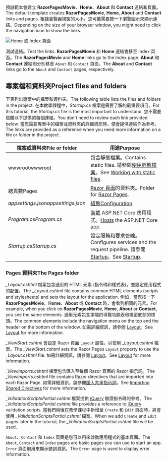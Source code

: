<span data-ttu-id="0692f-101">預設範本會建立 **RazorPagesMovie**、**Home**、**About** 和 **Contact** 連結和頁面。</span><span class="sxs-lookup"><span data-stu-id="0692f-101">The default template creates **RazorPagesMovie**, **Home**, **About** and **Contact** links and pages.</span></span> <span data-ttu-id="0692f-102">根據瀏覽器視窗的大小，您可能需要按一下瀏覽圖示來顯示連結。</span><span class="sxs-lookup"><span data-stu-id="0692f-102">Depending on the size of your browser window, you might need to click the navigation icon to show the links.</span></span>

![Home 或 Index 頁面](../../tutorials/razor-pages/razor-pages-start/_static/home2.png)

<span data-ttu-id="0692f-104">測試連結。</span><span class="sxs-lookup"><span data-stu-id="0692f-104">Test the links.</span></span> <span data-ttu-id="0692f-105">**RazorPagesMovie** 和 **Home** 連結會移至 Index 頁面。</span><span class="sxs-lookup"><span data-stu-id="0692f-105">The **RazorPagesMovie** and **Home** links go to the Index page.</span></span> <span data-ttu-id="0692f-106">**About** 和 **Contact** 連結則分別移至 `About` 和 `Contact` 頁面。</span><span class="sxs-lookup"><span data-stu-id="0692f-106">The **About** and **Contact** links go to the `About` and `Contact` pages, respectively.</span></span>

## <a name="project-files-and-folders"></a><span data-ttu-id="0692f-107">專案檔和資料夾</span><span class="sxs-lookup"><span data-stu-id="0692f-107">Project files and folders</span></span>

<span data-ttu-id="0692f-108">下表列出專案中的檔案和資料夾。</span><span class="sxs-lookup"><span data-stu-id="0692f-108">The following table lists the files and folders in the project.</span></span> <span data-ttu-id="0692f-109">在本教學課程中，*Startup.cs* 檔案是需要了解的最重要項目。</span><span class="sxs-lookup"><span data-stu-id="0692f-109">For this tutorial, the *Startup.cs* file is the most important to understand.</span></span> <span data-ttu-id="0692f-110">您不需要檢閱以下提供的每個連結。</span><span class="sxs-lookup"><span data-stu-id="0692f-110">You don't need to review each link provided below.</span></span> <span data-ttu-id="0692f-111">當您需要專案中的檔案或資料夾的詳細資訊時，便會提供連結作為參考。</span><span class="sxs-lookup"><span data-stu-id="0692f-111">The links are provided as a reference when you need more information on a file or folder in the project.</span></span>

| <span data-ttu-id="0692f-112">檔案或資料夾</span><span class="sxs-lookup"><span data-stu-id="0692f-112">File or folder</span></span>              | <span data-ttu-id="0692f-113">用途</span><span class="sxs-lookup"><span data-stu-id="0692f-113">Purpose</span></span> |
| ----------------- | ------------ | 
| <span data-ttu-id="0692f-114">wwwroot</span><span class="sxs-lookup"><span data-stu-id="0692f-114">wwwroot</span></span> | <span data-ttu-id="0692f-115">包含靜態檔案。</span><span class="sxs-lookup"><span data-stu-id="0692f-115">Contains static files.</span></span> <span data-ttu-id="0692f-116">請參閱[使用靜態檔案](xref:fundamentals/static-files)。</span><span class="sxs-lookup"><span data-stu-id="0692f-116">See [Working with static files](xref:fundamentals/static-files).</span></span> |
| <span data-ttu-id="0692f-117">總頁數</span><span class="sxs-lookup"><span data-stu-id="0692f-117">Pages</span></span> | <span data-ttu-id="0692f-118">[Razor 頁面](xref:mvc/razor-pages/index)的資料夾。</span><span class="sxs-lookup"><span data-stu-id="0692f-118">Folder for [Razor Pages](xref:mvc/razor-pages/index).</span></span> | 
| <span data-ttu-id="0692f-119">*appsettings.json*</span><span class="sxs-lookup"><span data-stu-id="0692f-119">*appsettings.json*</span></span> | [<span data-ttu-id="0692f-120">組態</span><span class="sxs-lookup"><span data-stu-id="0692f-120">Configuration</span></span>](xref:fundamentals/configuration/index) |
| <span data-ttu-id="0692f-121">*Program.cs*</span><span class="sxs-lookup"><span data-stu-id="0692f-121">*Program.cs*</span></span> | <span data-ttu-id="0692f-122">[裝載](xref:fundamentals/hosting) ASP.NET Core 應用程式。</span><span class="sxs-lookup"><span data-stu-id="0692f-122">[Hosts](xref:fundamentals/hosting) the ASP.NET Core app.</span></span>|
| <span data-ttu-id="0692f-123">*Startup.cs*</span><span class="sxs-lookup"><span data-stu-id="0692f-123">*Startup.cs*</span></span> | <span data-ttu-id="0692f-124">設定服務和要求管線。</span><span class="sxs-lookup"><span data-stu-id="0692f-124">Configures services and the request pipeline.</span></span> <span data-ttu-id="0692f-125">請參閱 [Startup](xref:fundamentals/startup)。</span><span class="sxs-lookup"><span data-stu-id="0692f-125">See [Startup](xref:fundamentals/startup).</span></span>|

### <a name="the-pages-folder"></a><span data-ttu-id="0692f-126">Pages 資料夾</span><span class="sxs-lookup"><span data-stu-id="0692f-126">The Pages folder</span></span>

<span data-ttu-id="0692f-127">*_Layout.cshtml* 檔案包含通用的 HTML 元素 (指令碼和樣式表)，並設定應用程式的配置。</span><span class="sxs-lookup"><span data-stu-id="0692f-127">The *_Layout.cshtml* file contains common HTML elements (scripts and stylesheets) and sets the layout for the application.</span></span> <span data-ttu-id="0692f-128">例如，當您按一下 **RazorPagesMovie**、**Home**、**About** 或 **Contact** 時，會看到相同的元素。</span><span class="sxs-lookup"><span data-stu-id="0692f-128">For example, when you click on **RazorPagesMovie**, **Home**, **About** or **Contact**, you see the same elements.</span></span> <span data-ttu-id="0692f-129">通用元素包含頂端的導覽功能表和視窗底部的標頭。</span><span class="sxs-lookup"><span data-stu-id="0692f-129">The common elements include the navigation menu on the top and the header on the bottom of the window.</span></span> <span data-ttu-id="0692f-130">如需詳細資訊，請參閱 [Layout](xref:mvc/views/layout)。</span><span class="sxs-lookup"><span data-stu-id="0692f-130">See [Layout](xref:mvc/views/layout) for more information.</span></span>

<span data-ttu-id="0692f-131">*_ViewStart.cshtml* 會設定 Razor 頁面 `Layout` 屬性，以使用 *_Layout.cshtml* 檔案。</span><span class="sxs-lookup"><span data-stu-id="0692f-131">The *_ViewStart.cshtml* sets the Razor Pages `Layout` property to use the *_Layout.cshtml* file.</span></span> <span data-ttu-id="0692f-132">如需詳細資訊，請參閱 [Layout](xref:mvc/views/layout)。</span><span class="sxs-lookup"><span data-stu-id="0692f-132">See [Layout](xref:mvc/views/layout) for more information.</span></span>

<span data-ttu-id="0692f-133">*_ViewImports.cshtml* 檔案包含匯入至每個 Razor 頁面的 Razor 指示詞。</span><span class="sxs-lookup"><span data-stu-id="0692f-133">The *_ViewImports.cshtml* file contains Razor directives that are imported into each Razor Page.</span></span> <span data-ttu-id="0692f-134">如需詳細資訊，請參閱[匯入共用指示詞](xref:mvc/views/layout#importing-shared-directives)。</span><span class="sxs-lookup"><span data-stu-id="0692f-134">See [Importing Shared Directives](xref:mvc/views/layout#importing-shared-directives) for more information.</span></span>

<span data-ttu-id="0692f-135">*_ValidationScriptsPartial.cshtml* 檔案提供 [jQuery](https://jquery.com/) 驗證指令碼的參考。</span><span class="sxs-lookup"><span data-stu-id="0692f-135">The *_ValidationScriptsPartial.cshtml* file provides a reference to [jQuery](https://jquery.com/) validation scripts.</span></span> <span data-ttu-id="0692f-136">當我們稍後在教學課程中新增至 `Create` 和 `Edit` 頁面時，將會使用 *_ValidationScriptsPartial.cshtml* 檔案。</span><span class="sxs-lookup"><span data-stu-id="0692f-136">When we add `Create` and `Edit` pages later in the tutorial, the *_ValidationScriptsPartial.cshtml* file will be used.</span></span>

<span data-ttu-id="0692f-137">`About`、`Contact` 和 `Index` 頁面是您可以用來啟動應用程式的基本頁面。</span><span class="sxs-lookup"><span data-stu-id="0692f-137">The `About`, `Contact` and `Index` pages are basic pages you can use to start an app.</span></span> <span data-ttu-id="0692f-138">`Error` 頁面則用來顯示錯誤資訊。</span><span class="sxs-lookup"><span data-stu-id="0692f-138">The `Error` page is used to display error information.</span></span>